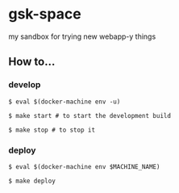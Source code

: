 # gsk-space
my sandbox for trying new webapp-y things

## How to...

### develop
```shell
$ eval $(docker-machine env -u)

$ make start # to start the development build

$ make stop # to stop it
```

### deploy
```shell
$ eval $(docker-machine env $MACHINE_NAME)

$ make deploy
```
